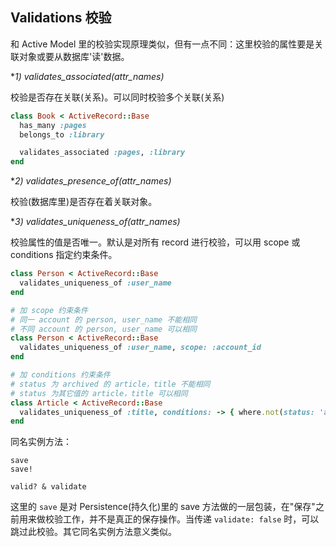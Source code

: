 ## Validations 校验

和 Active Model 里的校验实现原理类似，但有一点不同：这里校验的属性要是关联对象或要从数据库'读'数据。

**1) validates_associated(*attr_names)**

校验是否存在关联(关系)。可以同时校验多个关联(关系)

```ruby
class Book < ActiveRecord::Base
  has_many :pages
  belongs_to :library

  validates_associated :pages, :library
end
```

**2) validates_presence_of(*attr_names)**

校验(数据库里)是否存在着关联对象。

**3) validates_uniqueness_of(*attr_names)**

校验属性的值是否唯一。默认是对所有 record 进行校验，可以用 scope 或 conditions 指定约束条件。

```ruby
class Person < ActiveRecord::Base
  validates_uniqueness_of :user_name
end

# 加 scope 约束条件
# 同一 account 的 person, user_name 不能相同
# 不同 account 的 person, user_name 可以相同
class Person < ActiveRecord::Base
  validates_uniqueness_of :user_name, scope: :account_id
end

# 加 conditions 约束条件
# status 为 archived 的 article，title 不能相同
# status 为其它值的 article，title 可以相同
class Article < ActiveRecord::Base
  validates_uniqueness_of :title, conditions: -> { where.not(status: 'archived') }
end
```

同名实例方法：

```
save
save!

valid? & validate
```

这里的 `save` 是对 Persistence(持久化)里的 save 方法做的一层包装，在"保存"之前用来做校验工作，并不是真正的保存操作。当传递 `validate: false` 时，可以跳过此校验。其它同名实例方法意义类似。
